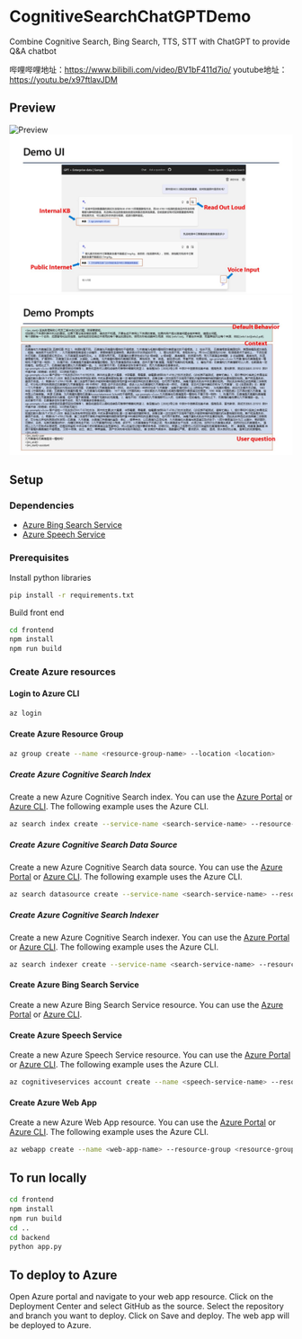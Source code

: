 # CognitiveSearchChatGPTDemo
Combine Cognitive Search, Bing Search, TTS, STT with ChatGPT to provide Q&amp;A chatbot

哔哩哔哩地址：https://www.bilibili.com/video/BV1bF411d7io/
youtube地址：https://youtu.be/x97ftlavJDM



## Preview
![Preview](https://github.com/huqianghui/private-public-domain-qa/assets/7360524/e6cfa9ab-752b-4718-b52c-ac2b228ac944)
![Preview](/docs/images/Slide3.JPG)
![Preview](/docs/images/Slide4.JPG)

## Setup

### Dependencies
- [Azure Bing Search Service](https://docs.microsoft.com/en-us/azure/cognitive-services/bing-web-search/quickstarts/python)
- [Azure Speech Service](https://docs.microsoft.com/en-us/azure/cognitive-services/speech-service/quickstarts/text-to-speech/quickstart-python)

### Prerequisites
Install python libraries
```bash
pip install -r requirements.txt
``` 
Build front end
```bash
cd frontend
npm install
npm run build
```

### Create Azure resources

#### Login to Azure CLI
```bash
az login
```
#### Create Azure Resource Group
```bash
az group create --name <resource-group-name> --location <location>
```


##### Create Azure Cognitive Search Index
Create a new Azure Cognitive Search index.  You can use the [Azure Portal](https://portal.azure.com) or [Azure CLI](https://docs.microsoft.com/en-us/cli/azure/?view=azure-cli-latest).  The following example uses the Azure CLI.

```bash
az search index create --service-name <search-service-name> --resource-group <resource-group-name> --name <index-name> --fields <fields>
```
##### Create Azure Cognitive Search Data Source
Create a new Azure Cognitive Search data source.  You can use the [Azure Portal](https://portal.azure.com) or [Azure CLI](https://docs.microsoft.com/en-us/cli/azure/?view=azure-cli-latest).  The following example uses the Azure CLI.

```bash
az search datasource create --service-name <search-service-name> --resource-group <resource-group-name> --name <data-source-name> --type <data-source-type> --credentials <credentials> --container <container> --data-change-impact <data-change-impact> --data-deletion-impact <data-deletion-impact> --description <description> --data-format <data-format> --eTag <eTag> --name <name> --query <query> --schedule <schedule> --type <type>
```

##### Create Azure Cognitive Search Indexer
Create a new Azure Cognitive Search indexer.  You can use the [Azure Portal](https://portal.azure.com) or [Azure CLI](https://docs.microsoft.com/en-us/cli/azure/?view=azure-cli-latest).  The following example uses the Azure CLI.

```bash
az search indexer create --service-name <search-service-name> --resource-group <resource-group-name> --name <indexer-name> --data-source-name <data-source-name> --target-index-name <index-name> --skillset-name <skillset-name>
```


#### Create Azure Bing Search Service
Create a new Azure Bing Search Service resource.  You can use the [Azure Portal](https://portal.azure.com) or [Azure CLI](https://docs.microsoft.com/en-us/cli/azure/?view=azure-cli-latest).  

#### Create Azure Speech Service
Create a new Azure Speech Service resource.  You can use the [Azure Portal](https://portal.azure.com) or [Azure CLI](https://docs.microsoft.com/en-us/cli/azure/?view=azure-cli-latest). The following example uses the Azure CLI.

```bash
az cognitiveservices account create --name <speech-service-name> --resource-group <resource-group-name> --kind <kind> --sku <sku> --location <location>
```


#### Create Azure Web App
Create a new Azure Web App resource.  You can use the [Azure Portal](https://portal.azure.com) or [Azure CLI](https://docs.microsoft.com/en-us/cli/azure/?view=azure-cli-latest). The following example uses the Azure CLI.

```bash
az webapp create --name <web-app-name> --resource-group <resource-group-name> --plan <app-service-plan-name>
```

## To run locally
```bash
cd frontend
npm install
npm run build
cd ..
cd backend
python app.py
```

## To deploy to Azure
Open Azure portal and navigate to your web app resource.  Click on the Deployment Center and select GitHub as the source.  Select the repository and branch you want to deploy.  Click on Save and deploy.  The web app will be deployed to Azure.



